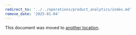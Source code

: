 ```yaml
---
redirect_to: '../../operations/product_analytics/index.md'
remove_date: '2025-01-04'
---
```


<!-- markdownlint-disable -->

This document was moved to [another location](../../operations/product_analytics/index.md).

<!-- This redirect file can be deleted after <2025-01-04>. -->
<!-- Redirects that point to other docs in the same project expire in three months. -->
<!-- Redirects that point to docs in a different project or site (for example, link is not relative and starts with `https:`) expire in one year. -->
<!-- Before deletion, see: https://docs.gitlab.com/ee/development/documentation/redirects.html -->
